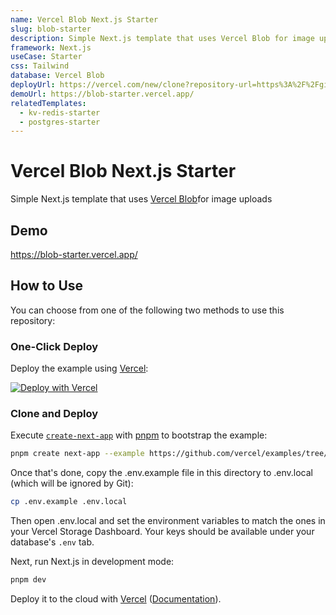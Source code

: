 ```yaml
---
name: Vercel Blob Next.js Starter
slug: blob-starter
description: Simple Next.js template that uses Vercel Blob for image uploads
framework: Next.js
useCase: Starter
css: Tailwind
database: Vercel Blob
deployUrl: https://vercel.com/new/clone?repository-url=https%3A%2F%2Fgithub.com%2Fvercel%2Fexamples%2Ftree%2Fmain%2Fstorage%2Fblob-starter&project-name=blob-starter&repository-name=blob-starter&demo-title=Vercel%20Blob%20Next.js%20Starter&demo-description=Simple%20Next.js%20template%20that%20uses%20Vercel%20Blob%20for%20image%20uploads&demo-url=https%3A%2F%2Fblob-starter.vercel.app%2F&demo-image=https%3A%2F%2Fblob-starter.vercel.app%2Fopengraph-image.png&stores=%5B%7B"type"%3A"blob"%7D%5D
demoUrl: https://blob-starter.vercel.app/
relatedTemplates:
  - kv-redis-starter
  - postgres-starter
---
```


# Vercel Blob Next.js Starter

Simple Next.js template that uses [Vercel Blob](https://vercel.com/blob)for image uploads

## Demo

https://blob-starter.vercel.app/

## How to Use

You can choose from one of the following two methods to use this repository:

### One-Click Deploy

Deploy the example using [Vercel](https://vercel.com?utm_source=github&utm_medium=readme&utm_campaign=vercel-examples):

[![Deploy with Vercel](https://vercel.com/button)](https://vercel.com/new/clone?repository-url=https%3A%2F%2Fgithub.com%2Fvercel%2Fexamples%2Ftree%2Fmain%2Fstorage%2Fblob-starter&project-name=blob-starter&repository-name=blob-starter&demo-title=Vercel%20Blob%20Next.js%20Starter&demo-description=Simple%20Next.js%20template%20that%20uses%20Vercel%20Blob%20for%20image%20uploads&demo-url=https%3A%2F%2Fblob-starter.vercel.app%2F&demo-image=https%3A%2F%2Fblob-starter.vercel.app%2Fopengraph-image.png&stores=%5B%7B"type"%3A"blob"%7D%5D)

### Clone and Deploy

Execute [`create-next-app`](https://github.com/vercel/next.js/tree/canary/packages/create-next-app) with [pnpm](https://pnpm.io/installation) to bootstrap the example:

```bash
pnpm create next-app --example https://github.com/vercel/examples/tree/main/storage/blob-starter
```

Once that's done, copy the .env.example file in this directory to .env.local (which will be ignored by Git):

```bash
cp .env.example .env.local
```

Then open .env.local and set the environment variables to match the ones in your Vercel Storage Dashboard. Your keys should be available under your database's `.env` tab.

Next, run Next.js in development mode:

```bash
pnpm dev
```

Deploy it to the cloud with [Vercel](https://vercel.com/new?utm_source=github&utm_medium=readme&utm_campaign=vercel-examples) ([Documentation](https://nextjs.org/docs/deployment)).
